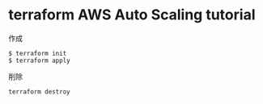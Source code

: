 # terraform AWS Auto Scaling tutorial
作成
```
$ terraform init
$ terraform apply
```

削除
```
terraform destroy
```
